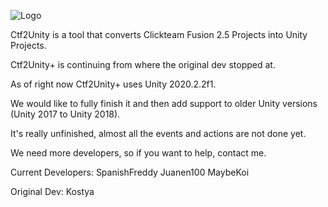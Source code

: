 ![Logo](https://github.com/user-attachments/assets/f7d3e6b3-c933-4438-bdd9-65daa9fa047e)

Ctf2Unity is a tool that converts Clickteam Fusion 2.5 Projects into Unity Projects.

Ctf2Unity+ is continuing from where the original dev stopped at.

As of right now Ctf2Unity+ uses Unity 2020.2.2f1.

We would like to fully finish it and then add support to older Unity versions (Unity 2017 to Unity 2018).

It's really unfinished, almost all the events and actions are not done yet.

We need more developers, so if you want to help, contact me.


Current Developers:
SpanishFreddy
Juanen100
MaybeKoi

Original Dev:
Kostya
